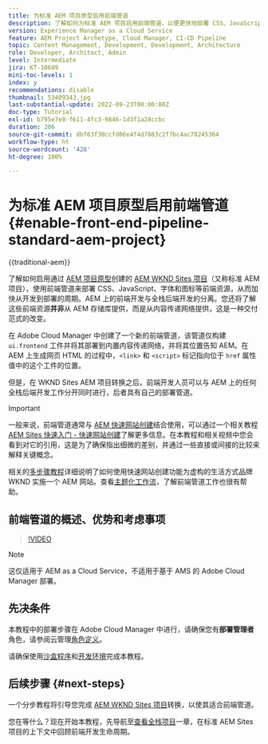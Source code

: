 ```yaml
---
title: 为标准 AEM 项目原型启用前端管道
description: 了解如何为标准 AEM 项目启用前端管道，以便更快地部署 CSS、JavaScript、字体、图标等静态资源。还有 AEM 上的前端开发与全栈后端开发的分离。
version: Experience Manager as a Cloud Service
feature: AEM Project Archetype, Cloud Manager, CI-CD Pipeline
topic: Content Management, Development, Development, Architecture
role: Developer, Architect, Admin
level: Intermediate
jira: KT-10689
mini-toc-levels: 1
index: y
recommendations: disable
thumbnail: 53409343.jpg
last-substantial-update: 2022-09-23T00:00:00Z
doc-type: Tutorial
exl-id: b795e7e8-f611-4fc3-9846-1d3f1a28ccbc
duration: 206
source-git-commit: dbf63f30ccfd06e4f4d7883c2f7bc4ac78245364
workflow-type: ht
source-wordcount: '428'
ht-degree: 100%

---
```


# 为标准 AEM 项目原型启用前端管道{#enable-front-end-pipeline-standard-aem-project}

{{traditional-aem}}

了解如何启用通过 [AEM 项目原型](https://github.com/adobe/aem-project-archetype)创建的 [AEM WKND Sites 项目](https://github.com/adobe/aem-guides-wknd)（又称标准 AEM 项目），使用前端管道来部署 CSS、JavaScript、字体和图标等前端资源，从而加快从开发到部署的周期。AEM 上的前端开发与全栈后端开发的分离。您还将了解这些前端资源&#x200B;__并非__&#x200B;从 AEM 存储库提供，而是从内容传递网络提供，这是一种交付范式的改变。


在 Adobe Cloud Manager 中创建了一个新的前端管道，该管道仅构建 `ui.frontend` 工件并将其部署到内置内容传递网络，并将其位置告知 AEM。在 AEM 上生成网页 HTML 的过程中，`<link>` 和 `<script>` 标记指向位于 `href` 属性值中的这个工件的位置。

但是，在 WKND Sites AEM 项目转换之后，前端开发人员可以与 AEM 上的任何全栈后端开发工作分开同时进行，后者具有自己的部署管道。

>[!IMPORTANT]
>
>一般来说，前端管道通常与 [AEM 快速网站创建](https://experienceleague.adobe.com/docs/experience-manager-cloud-service/content/sites/administering/site-creation/quick-site/overview.html?lang=zh-hans)结合使用，可以通过一个相关教程 [AEM Sites 快速入门 - 快速网站创建](https://experienceleague.adobe.com/docs/experience-manager-learn/getting-started-wknd-tutorial-develop/site-template/overview.html)了解更多信息。在本教程和相关视频中您会看到对它的引用，这是为了确保指出细微的差别，并通过一些直接或间接的比较来解释关键概念。


相关的[多步骤教程](https://experienceleague.adobe.com/docs/experience-manager-learn/getting-started-wknd-tutorial-develop/site-template/overview.html)详细说明了如何使用快速网站创建功能为虚构的生活方式品牌 WKND 实施一个 AEM 网站。查看[主题化工作流](https://experienceleague.adobe.com/docs/experience-manager-learn/getting-started-wknd-tutorial-develop/site-template/theming.html)，了解前端管道工作也很有帮助。

## 前端管道的概述、优势和考虑事项

>[!VIDEO](https://video.tv.adobe.com/v/3409343?quality=12&learn=on)


>[!NOTE]
>
>这仅适用于 AEM as a Cloud Service，不适用于基于 AMS 的 Adobe Cloud Manager 部署。

## 先决条件

本教程中的部署步骤在 Adobe Cloud Manager 中进行，请确保您有&#x200B;__部署管理者__&#x200B;角色，请参阅云管理[角色定义](https://experienceleague.adobe.com/docs/experience-manager-cloud-manager/content/requirements/users-and-roles.html?lang=zh-hans#role-definitions)。

请确保使用[沙盒程序](https://experienceleague.adobe.com/docs/experience-manager-cloud-service/content/implementing/using-cloud-manager/programs/introduction-sandbox-programs.html)和[开发环境](https://experienceleague.adobe.com/docs/experience-manager-cloud-service/content/implementing/using-cloud-manager/manage-environments.html)完成本教程。

## 后续步骤 {#next-steps}

一个分步教程将引导您完成 [AEM WKND Sites 项目](https://github.com/adobe/aem-guides-wknd)转换，以使其适合前端管道。

您在等什么？现在开始本教程，先导航至[查看全栈项目](review-uifrontend-module.md)一章，在标准 AEM Sites 项目的上下文中回顾前端开发生命周期。
